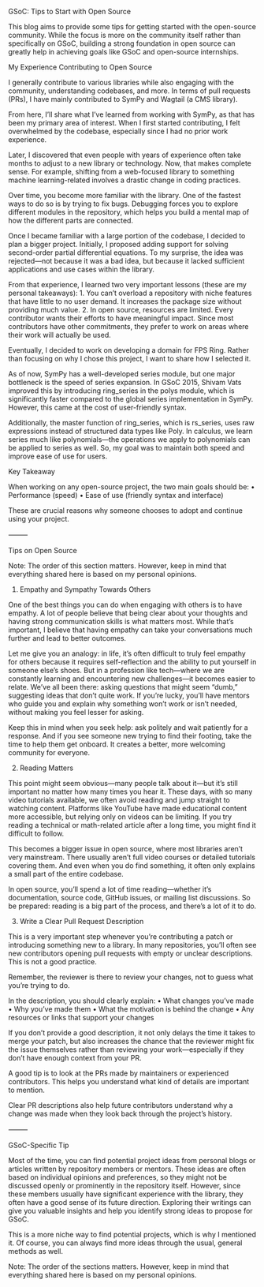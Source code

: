 GSoC: Tips to Start with Open Source

This blog aims to provide some tips for getting started with the open-source community. While the focus is more on the community itself rather than specifically on GSoC, building a strong foundation in open source can greatly help in achieving goals like GSoC and open-source internships.

My Experience Contributing to Open Source

I generally contribute to various libraries while also engaging with the community, understanding codebases, and more. In terms of pull requests (PRs), I have mainly contributed to SymPy and Wagtail (a CMS library).

From here, I’ll share what I’ve learned from working with SymPy, as that has been my primary area of interest. When I first started contributing, I felt overwhelmed by the codebase, especially since I had no prior work experience.

Later, I discovered that even people with years of experience often take months to adjust to a new library or technology. Now, that makes complete sense. For example, shifting from a web-focused library to something machine learning-related involves a drastic change in coding practices.

Over time, you become more familiar with the library. One of the fastest ways to do so is by trying to fix bugs. Debugging forces you to explore different modules in the repository, which helps you build a mental map of how the different parts are connected.

Once I became familiar with a large portion of the codebase, I decided to plan a bigger project. Initially, I proposed adding support for solving second-order partial differential equations. To my surprise, the idea was rejected—not because it was a bad idea, but because it lacked sufficient applications and use cases within the library.

From that experience, I learned two very important lessons (these are my personal takeaways):
	1.	You can’t overload a repository with niche features that have little to no user demand. It increases the package size without providing much value.
	2.	In open source, resources are limited. Every contributor wants their efforts to have meaningful impact. Since most contributors have other commitments, they prefer to work on areas where their work will actually be used.

Eventually, I decided to work on developing a domain for FPS Ring. Rather than focusing on why I chose this project, I want to share how I selected it.

As of now, SymPy has a well-developed series module, but one major bottleneck is the speed of series expansion. In GSoC 2015, Shivam Vats improved this by introducing ring_series in the polys module, which is significantly faster compared to the global series implementation in SymPy. However, this came at the cost of user-friendly syntax.

Additionally, the master function of ring_series, which is rs_series, uses raw expressions instead of structured data types like Poly. In calculus, we learn series much like polynomials—the operations we apply to polynomials can be applied to series as well. So, my goal was to maintain both speed and improve ease of use for users.

Key Takeaway

When working on any open-source project, the two main goals should be:
	•	Performance (speed)
	•	Ease of use (friendly syntax and interface)

These are crucial reasons why someone chooses to adopt and continue using your project.

⸻

Tips on Open Source

Note: The order of this section matters. However, keep in mind that everything shared here is based on my personal opinions.

1. Empathy and Sympathy Towards Others

One of the best things you can do when engaging with others is to have empathy. A lot of people believe that being clear about your thoughts and having strong communication skills is what matters most. While that’s important, I believe that having empathy can take your conversations much further and lead to better outcomes.

Let me give you an analogy: in life, it’s often difficult to truly feel empathy for others because it requires self-reflection and the ability to put yourself in someone else’s shoes. But in a profession like tech—where we are constantly learning and encountering new challenges—it becomes easier to relate. We’ve all been there: asking questions that might seem “dumb,” suggesting ideas that don’t quite work. If you’re lucky, you’ll have mentors who guide you and explain why something won’t work or isn’t needed, without making you feel lesser for asking.

Keep this in mind when you seek help: ask politely and wait patiently for a response. And if you see someone new trying to find their footing, take the time to help them get onboard. It creates a better, more welcoming community for everyone.

2. Reading Matters

This point might seem obvious—many people talk about it—but it’s still important no matter how many times you hear it. These days, with so many video tutorials available, we often avoid reading and jump straight to watching content. Platforms like YouTube have made educational content more accessible, but relying only on videos can be limiting. If you try reading a technical or math-related article after a long time, you might find it difficult to follow.

This becomes a bigger issue in open source, where most libraries aren’t very mainstream. There usually aren’t full video courses or detailed tutorials covering them. And even when you do find something, it often only explains a small part of the entire codebase.

In open source, you’ll spend a lot of time reading—whether it’s documentation, source code, GitHub issues, or mailing list discussions. So be prepared: reading is a big part of the process, and there’s a lot of it to do.

3. Write a Clear Pull Request Description

This is a very important step whenever you’re contributing a patch or introducing something new to a library. In many repositories, you’ll often see new contributors opening pull requests with empty or unclear descriptions. This is not a good practice.

Remember, the reviewer is there to review your changes, not to guess what you’re trying to do.

In the description, you should clearly explain:
	•	What changes you’ve made
	•	Why you’ve made them
	•	What the motivation is behind the change
	•	Any resources or links that support your changes

If you don’t provide a good description, it not only delays the time it takes to merge your patch, but also increases the chance that the reviewer might fix the issue themselves rather than reviewing your work—especially if they don’t have enough context from your PR.

A good tip is to look at the PRs made by maintainers or experienced contributors. This helps you understand what kind of details are important to mention.

Clear PR descriptions also help future contributors understand why a change was made when they look back through the project’s history.

⸻

GSoC-Specific Tip

Most of the time, you can find potential project ideas from personal blogs or articles written by repository members or mentors. These ideas are often based on individual opinions and preferences, so they might not be discussed openly or prominently in the repository itself. However, since these members usually have significant experience with the library, they often have a good sense of its future direction. Exploring their writings can give you valuable insights and help you identify strong ideas to propose for GSoC.

This is a more niche way to find potential projects, which is why I mentioned it. Of course, you can always find more ideas through the usual, general methods as well.

Note: The order of the sections matters. However, keep in mind that everything shared here is based on my personal opinions.
